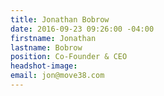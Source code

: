 ```yaml
---
title: Jonathan Bobrow
date: 2016-09-23 09:26:00 -04:00
firstname: Jonathan
lastname: Bobrow
position: Co-Founder & CEO
headshot-image: 
email: jon@move38.com
---
```


